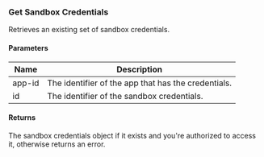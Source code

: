 ### Get Sandbox Credentials
Retrieves an existing set of sandbox credentials.

#### Parameters

<table>
    <thead>
        <tr>
            <th>Name</th>
            <th>Description</th>
        </tr>
    </thead>
    <tbody>
        <tr>
            <td>app-id</td>
            <td>The identifier of the app that has the credentials.</td>
        </tr>
        <tr>
            <td>id</td>
            <td>The identifier of the sandbox credentials.</td>
        </tr>
    </tbody>
</table>

#### Returns

The sandbox credentials object if it exists and you're authorized to access it, otherwise returns an error.
